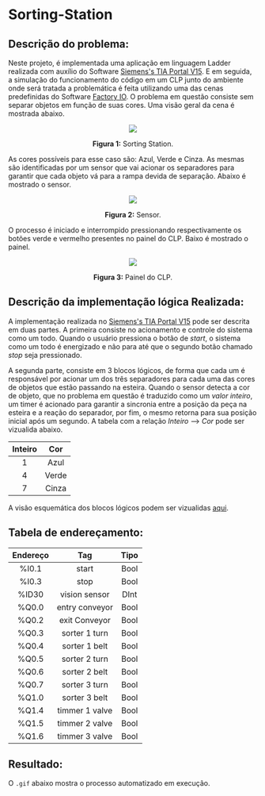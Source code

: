 # Sorting-Station

## Descrição do problema:

Neste projeto, é implementada uma aplicação em linguagem Ladder realizada com auxílio do Software [Siemens's TIA Portal V15](https://support.industry.siemens.com/cs/document/109745155/simatic-step-7-including-plcsim-v13-sp2-trial-download?dti=0&lc=en-WW). E em seguida, a simulação do funcionamento do código em um CLP junto do ambiente onde será tratada a problemática é feita utilizando uma das cenas predefinidas do Software [Factory IO](https://factoryio.com/). O problema em questão consiste sem separar objetos em função de suas cores. Uma visão geral da cena é mostrada abaixo.

<p align="center">
<img src=https://user-images.githubusercontent.com/44499744/205458709-0000163b-bcad-43c1-83a8-5ec7175f25d3.png>
</p>

<p align="center"> 
<b>Figura 1:</b> Sorting Station.
</p>

As cores possíveis para esse caso são: Azul, Verde e Cinza. As mesmas são identificadas por um sensor que vai acionar os separadores para garantir que cada objeto vá para a rampa devida de separação. Abaixo é mostrado o sensor.

<p align="center">
<img src=https://user-images.githubusercontent.com/44499744/205458948-db59bc4a-4913-4cf4-8f6d-970c48071299.png>
</p>

<p align="center"> 
<b>Figura 2:</b> Sensor.
</p>

O processo é iniciado e interrompido pressionando respectivamente os botões verde e vermelho presentes no painel do CLP. Baixo é mostrado o painel.

<p align="center">
<img src=https://user-images.githubusercontent.com/44499744/205459343-26c44644-0b43-4c8b-a7f9-e5be8edbf655.png>
</p>

<p align="center"> 
<b>Figura 3:</b> Painel do CLP.
</p>

## Descrição da implementação lógica Realizada:

A implementação realizada no [Siemens's TIA Portal V15](https://support.industry.siemens.com/cs/document/109745155/simatic-step-7-including-plcsim-v13-sp2-trial-download?dti=0&lc=en-WW) pode ser descrita em duas partes. A primeira consiste no acionamento e controle do sistema como um todo. Quando o usuário pressiona o botão de *start*, o sistema como um todo é energizado e não para até que o segundo botão chamado *stop* seja pressionado. 

A segunda parte, consiste em 3 blocos lógicos, de forma que cada um é responsável por acionar um dos três separadores para cada uma das cores de objetos que estão passando na esteira. Quando o sensor detecta a cor de objeto, que no problema em questão é traduzido como um *valor inteiro*, um timer é acionado para garantir a sincronia entre a posição da peça na esteira e a reação do separador, por fim, o mesmo retorna para sua posição inicial após um segundo. A tabela com a relação *Inteiro* --> *Cor* pode ser vizualida abaixo.

| Inteiro     | Cor |
| :--------:  | :-------:|
| 1           |  Azul    |
| 4           |  Verde   |
| 7           |  Cinza   |

A visão esquemática dos blocos lógicos podem ser vizualidas [aqui](https://github.com/Tayco110/Sorting-Station/files/10147304/Descricao.dos.blocos.logicos.pdf).

## Tabela de endereçamento: 

| Endereço    | Tag            | Tipo |
| :--------:  |:-------:       |:----:|
| %I0.1       | start          | Bool |
| %I0.3       | stop           | Bool |
| %ID30       | vision sensor  | DInt |
| %Q0.0       | entry conveyor | Bool |
| %Q0.2       | exit Conveyor  | Bool |
| %Q0.3       | sorter 1 turn  | Bool |
| %Q0.4       | sorter 1 belt  | Bool |
| %Q0.5       | sorter 2 turn  | Bool |
| %Q0.6       | sorter 2 belt  | Bool |
| %Q0.7       | sorter 3 turn  | Bool |
| %Q1.0       | sorter 3 belt  | Bool |
| %Q1.4       | timmer 1 valve | Bool |
| %Q1.5       | timmer 2 valve | Bool |
| %Q1.6       | timmer 3 valve | Bool |

## Resultado:

O ```.gif``` abaixo mostra o processo automatizado em execução.
